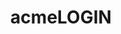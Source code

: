 ---
codehost: https://github.com/https://github.com/acmelogin
facebook: https://facebook.com/Acmelogin-1909128579375762
linkedin: https://linkedin.com/company/acmelogin
logohandle: acmelogin
sort: acmelogin
title: acmeLOGIN
twitter: https://x.com/acmelogin
website: https://acmelogin.com/
---